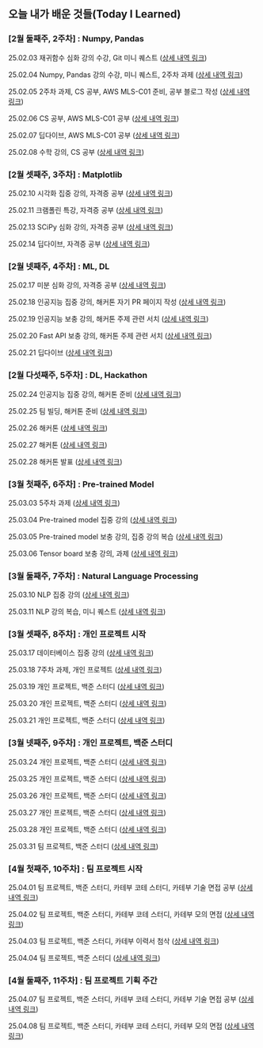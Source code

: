 ## 오늘 내가 배운 것들(Today I Learned)

### [2월 둘째주, 2주차] : Numpy, Pandas

25.02.03 재귀함수 심화 강의 수강, Git 미니 퀘스트 ([상세 내역 링크](https://github.com/100-hours-a-week/juny.lee-til/blob/main/Feb/2025-02-03.md))

25.02.04 Numpy, Pandas 강의 수강, 미니 퀘스트, 2주차 과제 ([상세 내역 링크](https://github.com/100-hours-a-week/juny.lee-til/blob/main/Feb/2025-02-04.md))

25.02.05 2주차 과제, CS 공부, AWS MLS-C01 준비, 공부 블로그 작성 ([상세 내역 링크](https://github.com/100-hours-a-week/juny.lee-til/blob/main/Feb/2025-02-05.md))

25.02.06 CS 공부, AWS MLS-C01 공부 ([상세 내역 링크](https://github.com/100-hours-a-week/juny.lee-til/blob/main/Feb/2025-02-06.md))

25.02.07 딥다이브, AWS MLS-C01 공부 ([상세 내역 링크](https://github.com/100-hours-a-week/juny.lee-til/blob/main/Feb/2025-02-07.md))

25.02.08 수학 강의, CS 공부 ([상세 내역 링크](https://github.com/100-hours-a-week/juny.lee-til/blob/main/Feb/2025-02-08.md))

### [2월 셋째주, 3주차] : Matplotlib

25.02.10 시각화 집중 강의, 자격증 공부 ([상세 내역 링크](https://github.com/100-hours-a-week/juny.lee-til/blob/main/Feb/2025-02-10.md))

25.02.11 크램폴린 특강, 자격증 공부 ([상세 내역 링크](https://github.com/100-hours-a-week/juny.lee-til/blob/main/Feb/2025-02-11.md))

25.02.13 SCiPy 심화 강의, 자격증 공부 ([상세 내역 링크](https://github.com/100-hours-a-week/juny.lee-til/blob/main/Feb/2025-02-13.md))

25.02.14 딥다이브, 자격증 공부 ([상세 내역 링크](https://github.com/100-hours-a-week/juny.lee-til/blob/main/Feb/2025-02-14.md))

### [2월 넷째주, 4주차] : ML, DL

25.02.17 미분 심화 강의, 자격증 공부 ([상세 내역 링크](https://github.com/100-hours-a-week/juny.lee-til/blob/main/Feb/2025-02-17.md))

25.02.18 인공지능 집중 강의, 해커톤 자기 PR 페이지 작성 ([상세 내역 링크](https://github.com/100-hours-a-week/juny.lee-til/blob/main/Feb/2025-02-18.md))

25.02.19 인공지능 보충 강의, 해커톤 주제 관련 서치 ([상세 내역 링크](https://github.com/100-hours-a-week/juny.lee-til/blob/main/Feb/2025-02-19.md))

25.02.20 Fast API 보충 강의, 해커톤 주제 관련 서치 ([상세 내역 링크](https://github.com/100-hours-a-week/juny.lee-til/blob/main/Feb/2025-02-20.md))

25.02.21 딥다이브 ([상세 내역 링크](https://github.com/100-hours-a-week/juny.lee-til/blob/main/Feb/2025-02-21.md))

### [2월 다섯째주, 5주차] : DL, Hackathon

25.02.24 인공지능 집중 강의, 해커톤 준비 ([상세 내역 링크](https://github.com/100-hours-a-week/juny.lee-til/blob/main/Feb/2025-02-24.md))

25.02.25 팀 빌딩, 해커톤 준비 ([상세 내역 링크](https://github.com/100-hours-a-week/juny.lee-til/blob/main/Feb/2025-02-25.md))

25.02.26 해커톤 ([상세 내역 링크](https://github.com/100-hours-a-week/juny.lee-til/blob/main/Feb/2025-02-26.md))

25.02.27 해커톤 ([상세 내역 링크](https://github.com/100-hours-a-week/juny.lee-til/blob/main/Feb/2025-02-27.md))

25.02.28 해커톤 발표 ([상세 내역 링크](https://github.com/100-hours-a-week/juny.lee-til/blob/main/Feb/2025-02-28.md))

### [3월 첫째주, 6주차] : Pre-trained Model

25.03.03 5주차 과제 ([상세 내역 링크](https://github.com/100-hours-a-week/juny.lee-til/blob/main/Mar/2025-03-03.md))

25.03.04 Pre-trained model 집중 강의 ([상세 내역 링크](https://github.com/100-hours-a-week/juny.lee-til/blob/main/Mar/2025-03-04.md))

25.03.05 Pre-trained model 보충 강의, 집중 강의 복습 ([상세 내역 링크](https://github.com/100-hours-a-week/juny.lee-til/blob/main/Mar/2025-03-05.md))

25.03.06 Tensor board 보충 강의, 과제 ([상세 내역 링크](https://github.com/100-hours-a-week/juny.lee-til/blob/main/Mar/2025-03-06.md))

### [3월 둘째주, 7주차] : Natural Language Processing

25.03.10 NLP 집중 강의 ([상세 내역 링크](https://github.com/100-hours-a-week/juny.lee-til/blob/main/Mar/2025-03-10.md))

25.03.11 NLP 강의 복습, 미니 퀘스트 ([상세 내역 링크](https://github.com/100-hours-a-week/juny.lee-til/blob/main/Mar/2025-03-11.md))

### [3월 셋째주, 8주차] : 개인 프로젝트 시작

25.03.17 데이터베이스 집중 강의 ([상세 내역 링크](https://github.com/100-hours-a-week/juny.lee-til/blob/main/Mar/2025-03-17.md))

25.03.18 7주차 과제, 개인 프로젝트 ([상세 내역 링크](https://github.com/100-hours-a-week/juny.lee-til/blob/main/Mar/2025-03-18.md))

25.03.19 개인 프로젝트, 백준 스터디 ([상세 내역 링크](https://github.com/100-hours-a-week/juny.lee-til/blob/main/Mar/2025-03-19.md))

25.03.20 개인 프로젝트, 백준 스터디 ([상세 내역 링크](https://github.com/100-hours-a-week/juny.lee-til/blob/main/Mar/2025-03-20.md))

25.03.21 개인 프로젝트, 백준 스터디 ([상세 내역 링크](https://github.com/100-hours-a-week/juny.lee-til/blob/main/Mar/2025-03-21.md))

### [3월 넷째주, 9주차] : 개인 프로젝트, 백준 스터디

25.03.24 개인 프로젝트, 백준 스터디 ([상세 내역 링크](https://github.com/100-hours-a-week/juny.lee-til/blob/main/Mar/2025-03-24.md))

25.03.25 개인 프로젝트, 백준 스터디 ([상세 내역 링크](https://github.com/100-hours-a-week/juny.lee-til/blob/main/Mar/2025-03-25.md))

25.03.26 개인 프로젝트, 백준 스터디 ([상세 내역 링크](https://github.com/100-hours-a-week/juny.lee-til/blob/main/Mar/2025-03-26.md))

25.03.27 개인 프로젝트, 백준 스터디 ([상세 내역 링크](https://github.com/100-hours-a-week/juny.lee-til/blob/main/Mar/2025-03-27.md))

25.03.28 개인 프로젝트, 백준 스터디 ([상세 내역 링크](https://github.com/100-hours-a-week/juny.lee-til/blob/main/Mar/2025-03-28.md))

25.03.31 팀 프로젝트, 백준 스터디 ([상세 내역 링크](https://github.com/100-hours-a-week/juny.lee-til/blob/main/Mar/2025-03-31.md))

### [4월 첫째주, 10주차] : 팀 프로젝트 시작

25.04.01 팀 프로젝트, 백준 스터디, 카테부 코테 스터디, 카테부 기술 면접 공부 ([상세 내역 링크](https://github.com/100-hours-a-week/juny.lee-til/blob/main/Apr/2025-04-01.md))

25.04.02 팀 프로젝트, 백준 스터디, 카테부 코테 스터디, 카테부 모의 면접 ([상세 내역 링크](https://github.com/100-hours-a-week/juny.lee-til/blob/main/Apr/2025-04-02.md))

25.04.03 팀 프로젝트, 백준 스터디, 카테부 이력서 첨삭 ([상세 내역 링크](https://github.com/100-hours-a-week/juny.lee-til/blob/main/Apr/2025-04-03.md))

25.04.04 팀 프로젝트, 백준 스터디 ([상세 내역 링크](https://github.com/100-hours-a-week/juny.lee-til/blob/main/Apr/2025-04-04.md))

### [4월 둘째주, 11주차] : 팀 프로젝트 기획 주간

25.04.07 팀 프로젝트, 백준 스터디, 카테부 코테 스터디, 카테부 기술 면접 공부 ([상세 내역 링크](https://github.com/100-hours-a-week/juny.lee-til/blob/main/Apr/2025-04-07.md))

25.04.08 팀 프로젝트, 백준 스터디, 카테부 코테 스터디, 카테부 모의 면접 ([상세 내역 링크](https://github.com/100-hours-a-week/juny.lee-til/blob/main/Apr/2025-04-08.md))